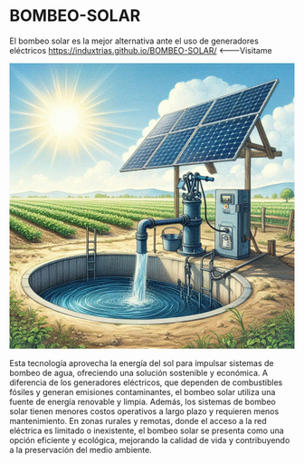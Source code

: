 # BOMBEO-SOLAR
El bombeo solar es la mejor alternativa ante el uso de generadores eléctricos
https://induxtrias.github.io/BOMBEO-SOLAR/ <---Visitame



![Descripción de la imagen](https://github.com/induxtrias/BOMBEO-SOLAR/blob/main/Designer.jpeg?raw=true)





Esta tecnología aprovecha la energía del sol para impulsar sistemas de bombeo de agua, ofreciendo una solución sostenible y económica. A diferencia de los generadores eléctricos, que dependen de combustibles fósiles y generan emisiones contaminantes, el bombeo solar utiliza una fuente de energía renovable y limpia. Además, los sistemas de bombeo solar tienen menores costos operativos a largo plazo y requieren menos mantenimiento. En zonas rurales y remotas, donde el acceso a la red eléctrica es limitado o inexistente, el bombeo solar se presenta como una opción eficiente y ecológica, mejorando la calidad de vida y contribuyendo a la preservación del medio ambiente.
